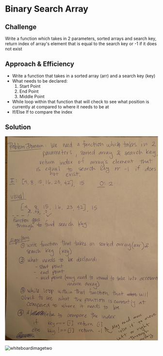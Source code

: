 # Binary Search Array

## Challenge

Write a function which takes in 2 parameters, sorted arrays and search key, return index of array's element that is equal to the search key or -1 if it does not exist

## Approach & Efficiency

- Write a function that takes in a sorted array (arr) and a search key (key)
- What needs to be declared:
  1. Start Point
  2. End Point
  3. Middle Point
- While loop within that function that will check to see what position is currently at compared to where it needs to be at
- If/Else If to compare the index

## Solution

![whiteboardimageone](./assests/binaryArraySearchOne.jpeg)

![whiteboardimagetwo](./assests/binarySearchArrayTwo.jpeg)
